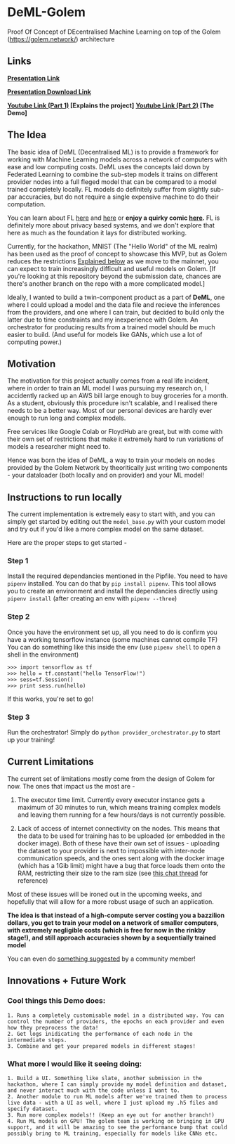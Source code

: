 # DeML-Golem
Proof Of Concept of DEcentralised Machine Learning on top of the Golem (https://golem.network/) architecture

## Links

**[Presentation Link](https://www.canva.com/design/DAESZN1KDUg/0JykrxMAtGY7El67wKGKvA/view?utm_content=DAESZN1KDUg&utm_campaign=designshare&utm_medium=link&utm_source=publishpresent)**

**[Presentation Download Link](./DeML.pdf)**

**[Youtube Link (Part 1)](https://youtu.be/T4I4yFEyB8U) [Explains the project]**
**[Youtube Link (Part 2)](https://youtu.be/dGTA3f9AV6U) [The Demo]**

## The Idea

The basic idea of DeML (Decentralised ML) is to provide a framework for working with Machine Learning models across a network of computers with ease and low computing costs. DeML uses the concepts laid down by Federated Learning to combine the sub-step models it trains on different provider nodes into a full fleged model that can be compared to a model trained completely locally. FL models do definitely suffer from slightly sub-par accuracies, but do not require a single expensive machine to do their computation.


You can learn about FL [here](https://ai.googleblog.com/2017/04/federated-learning-collaborative.html) and [here](https://arxiv.org/pdf/1602.05629) or **enjoy a quirky comic [here](https://federated.withgoogle.com/).** FL is definitely more about privacy based systems, and we don't explore that here as much as the foundation it lays for distributed working.


Currently, for the hackathon, MNIST (The "Hello World" of the ML realm) has been used as the proof of concept to showcase this MVP, but as Golem reduces the restrictions [Explained below](#current-limitations) as we move to the mainnet, you can expect to train increasingly difficult and useful models on Golem. [If you're looking at this repository beyond the submission date, chances are there's another branch on the repo with a more complicated model.]


Ideally, I wanted to build a twin-component product as a part of **DeML**, one where I could upload a model and the data file and recieve the inferences from the providers, and one where I can train, but decided to build only the latter due to time constraints and my inexperience with Golem. An orchestrator for producing results from a trained model should be much easier to build. (And useful for models like GANs, which use a lot of computing power.)


## Motivation

The motivation for this project actually comes from a real life incident, where in order to train an ML model I was pursuing my research on, I accidently racked up an AWS bill large enough to buy groceries for a month. As a student, obviously this procedure isn't scalable, and I realised there needs to be a better way. Most of our personal devices are hardly ever enough to run long and complex models.

Free services like Google Colab or FloydHub are great, but with come with their own set of restrictions that make it extremely hard to run variations of models a researcher might need to.

Hence was born the idea of DeML, a way to train your models on nodes provided by the Golem Network by theoritically just writing two components - your dataloader (both locally and on provider) and your ML model!


## Instructions to run locally

The current implementation is extremely easy to start with, and you can simply get started by editing out the ```model_base.py``` with your custom model and try out if you'd like a more complex model on the same dataset.

Here are the proper steps to get started - 

### Step 1
 Install the required dependancies mentioned in the Pipfile. You need to have ```pipenv``` installed. You can do that by ```pip install pipenv```. This tool allows you to create an environment and install the dependancies directly using ```pipenv install``` (after creating an env with ```pipenv --three```)

### Step 2
 Once you have the environment set up, all you need to do is confirm you have a working tensorflow instance (some machines cannot compile TF) 
 You can do something like this inside the env
 (use ```pipenv shell``` to open a shell in the environment)
 ```
 >>> import tensorflow as tf
 >>> hello = tf.constant("hello TensorFlow!")
 >>> sess=tf.Session() 
 >>> print sess.run(hello)
 ```
 If this works, you're set to go!

### Step 3
 Run the orchestrator! Simply do
 ```python provider_orchestrator.py``` to start up your training!

## Current Limitations

The current set of limitations mostly come from the design of Golem for now. The ones that impact us the most are - 

1. The executor time limit. Currently every executor instance gets a maximum of 30 minutes to run, which means training complex models and leaving them running for a few hours/days is not currently possible.

2. Lack of access of internet connectivity on the nodes. This means that the data to be used for training has to be uploaded (or embedded in the docker image). Both of these have their own set of issues - uploading the dataset to your provider is next to impossible with inter-node communication speeds, and the ones sent along with the docker image (which has a 1Gib limit) might have a bug that force loads them onto the RAM, restricting their size to the ram size (see [this chat thread](https://discord.com/channels/684703559954333727/756161015493951600/795981964418875402) for reference)

Most of these issues will be ironed out in the upcoming weeks, and hopefully that will allow for a more robust usage of such an application.

**The idea is that instead of a high-compute server costing you a bazzilion dollars, you get to train your model on a network of smaller computers, with extremely negligible costs (which is free for now in the rinkby stage!), and still approach accuracies shown by a sequentially trained model**

You can even do [something suggested](https://discord.com/channels/684703559954333727/740956182180528239/796025383317012570) by a community member!

## Innovations + Future Work

### Cool things this Demo does:

    1. Runs a completely customisable model in a distributed way. You can control the number of providers, the epochs on each provider and even how they preprocess the data!
    2. Get logs inidicating the performance of each node in the intermediate steps.
    3. Combine and get your prepared models in different stages!

### What more I would like it seeing doing:

    1. Build a UI. Something like slate, another submission in the hackathon, where I can simply provide my model definition and dataset, and never interact much with the code unless I want to.
    2. Another module to run ML models after we've trained them to process live data - with a UI as well, where I just upload my .h5 files and specify dataset.
    3. Run more complex models!! (Keep an eye out for another branch!)
    4. Run ML models on GPU! The golem team is working on bringing in GPU support, and it will be amazing to see the performance bump that could possibly bring to ML training, especially for models like CNNs etc.
